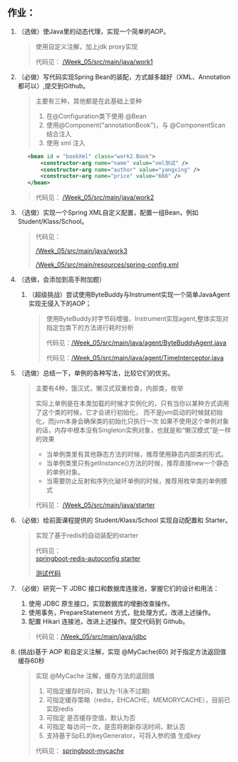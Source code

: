 ## 作业：
1. （选做）使Java里的动态代理，实现一个简单的AOP。
    > 使用自定义注解，加上jdk proxy实现
    >
    > 代码见： [/Week_05/src/main/java/work1](../Week_05/src/main/java/work1/)

2. （必做）写代码实现Spring Bean的装配，方式越多越好（XML、Annotation都可以）,提交到Github。
    > 主要有三种，其他都是在此基础上变种
    > 1. 在@Configuration类下使用 @Bean
    > 2. 使用@Component("annotationBook")，与 @ComponentScan 结合注入
    > 3. 使用 xml 注入 

    ```xml
       <bean id = "bookXml" class="work2.Book">
           <constructor-arg name="name" value="xml测试" />
           <constructor-arg name="author" value="yangxing" />
           <constructor-arg name="price" value="666" />
       </bean>
    ```
   > 代码见： [/Week_05/src/main/java/work2](../Week_05/src/main/java/work2/)
   
3. （选做）实现一个Spring XML自定义配置，配置一组Bean，例如Student/Klass/School。

    > 代码见： 
    >
    > [/Week_05/src/main/java/work3](../Week_05/src/main/java/work3/)
    >
    > [/Week_05/src/main/resources/spring-config.xml](../Week_05/src/main/resources/spring-config.xml)
    
4. （选做，会添加到高手附加题）

    1. （超级挑战）尝试使用ByteBuddy与Instrument实现一个简单JavaAgent实现无侵入下的AOP；
    
        > 使用ByteBuddy对字节码增强，Instrument实现agent,整体实现对指定包类下的方法进行耗时分析
        >
        > 代码见：[/Week_05/src/main/java/agent/ByteBuddyAgent.java](../Week_05/src/main/java/agent/ByteBuddyAgent.java)
        >
        > 代码见：[/Week_05/src/main/java/agent/TimeInterceptor.java](../Week_05/src/main/java/agent/TimeInterceptor.java)

5. （选做）总结一下，单例的各种写法，比较它们的优劣。
    > 主要有4种，饿汉式，懒汉式双重检查，内部类，枚举
    >
    > 实际上单例是在本类加载的时候才实例化的，只有当你以某种方式调用了这个类的时候，它才会进行初始化，
    > 而不是jvm启动的时候就初始化，而jvm本身会确保类的初始化只执行一次
    > 如果不使用这个单例对象的话，内存中根本没有Singleton实例对象，也就是和“懒汉模式”是一样的效果
    > - 当单例类里有其他静态方法的时候，推荐使用静态内部类的形式。
    > - 当单例类里只有getInstance()方法的时候，推荐直接new一个静态的单例对象。
    > - 当需要防止反射和序列化破坏单例的时候，推荐用枚举类的单例模式
    >
    > 代码见： [/Week_05/src/main/java/starter](../Week_05/src/main/java/starter/)

7. （必做）给前面课程提供的 Student/Klass/School 实现自动配置和 Starter。
    > 实现了基于redis的自动装配的starter
    >
    > 代码见：  
     [springboot-redis-autoconfig  starter](../springboot-redis-autoconfig/src/main/java/configuration/RedisAutoConfiguration.java)
    > 
    > [测试代码](../springboot-mycache/src/main/java/com/controller/ServiceController.java)

10. （必做）研究一下 JDBC 接口和数据库连接池，掌握它们的设计和用法：
    1. 使用 JDBC 原生接口，实现数据库的增删改查操作。
    2. 使用事务，PrepareStatement 方式，批处理方式，改进上述操作。
    3. 配置 Hikari 连接池，改进上述操作。提交代码到 Github。
    
    > 
    > 代码见：[/Week_05/src/main/java/jdbc](../Week_05/src/main/java/jdbc/)

11. (挑战)基于 AOP 和自定义注解，实现 @MyCache(60) 对于指定方法返回值缓存60秒
    > 实现 @MyCache 注解，缓存方法的返回值
    > 1. 可指定缓存时间，默认为-1(永不过期)
    > 2. 可指定缓存策略（redis，EHCACHE，MEMORYCACHE），目前已实现redis
    > 3. 可指定 是否缓存空值，默认为否
    > 4. 可指定 每访问一次，是否将刷新存活时间，默认否
    > 5. 支持基于SpEL的keyGenerator，可将入参的值 生成key
    > 
    > 代码见： [springboot-mycache](../springboot-mycache/src/main/java/com/cache/MyCache.java)